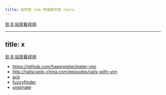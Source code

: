 ```yaml
---
title: 如何在 vim 中高效开发 rails
---
```


[到 B 站观看视频](https://www.bilibili.com/video/av96726367)

---
title: x
---

[到 B 站观看视频]()
- <https://github.com/happypeter/peter-vim>
- <http://railscasts-china.com/episodes/rails-with-vim>
- [ack](http://haoduoshipin.com/episodes/26)
- [fuzzyfinder](http://haoduoshipin.com/episodes/24)
- [snipmate](http://haoduoshipin.com/episodes/2)
